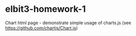 # elbit3-homework-1
Chart html page - demonstrate simple usage of charts.js (see https://github.com/chartjs/Chart.js)

